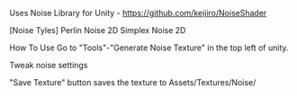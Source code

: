 Uses Noise Library for Unity - https://github.com/keijiro/NoiseShader

[Noise Tyles]
Perlin Noise 2D
Simplex Noise 2D

How To Use
Go to "Tools"-"Generate Noise Texture" in the top left of unity.

Tweak noise settings

"Save Texture" button saves the texture to Assets/Textures/Noise/
